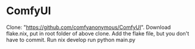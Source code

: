 # ComfyUI

Clone: "https://github.com/comfyanonymous/ComfyUI".
Download flake.nix, put in root folder of above clone.
Add the flake file, but you don't have to commit.
Run nix develop
run python main.py
